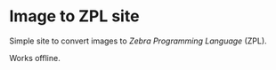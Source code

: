 # Image to ZPL site

Simple site to convert images to *Zebra Programming Language* (ZPL).

Works offline.
